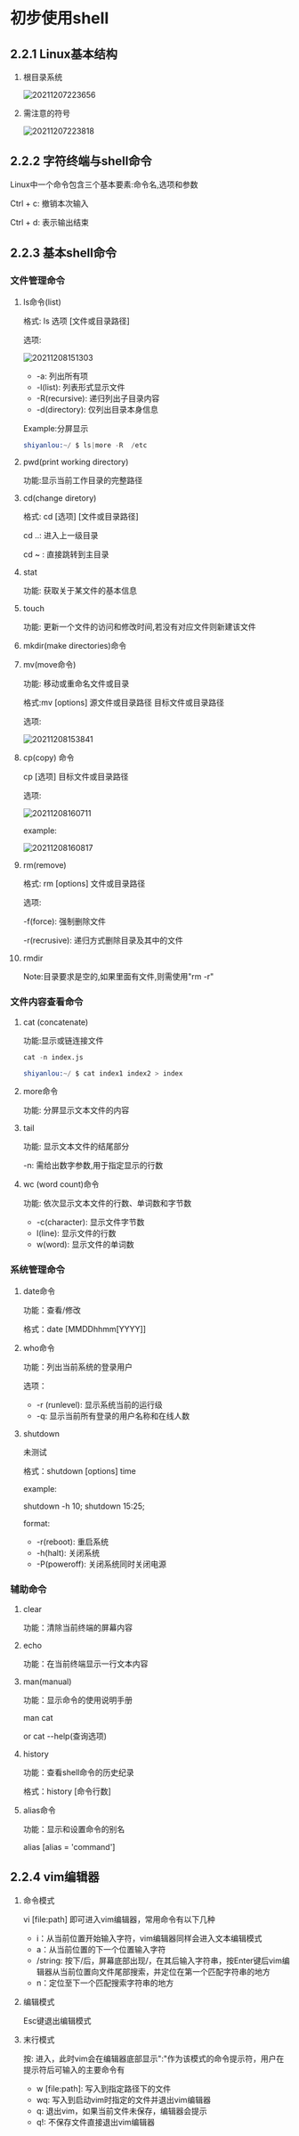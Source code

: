 # 初步使用shell

## 2.2.1 Linux基本结构

1. 根目录系统

    ![20211207223656](https://raw.githubusercontent.com/Logible/Image/main/note_image/20211207223656.png)

2. 需注意的符号

    ![20211207223818](https://raw.githubusercontent.com/Logible/Image/main/note_image/20211207223818.png)

## 2.2.2 字符终端与shell命令

Linux中一个命令包含三个基本要素:命令名,选项和参数

Ctrl + c: 撤销本次输入

Ctrl + d: 表示输出结束

## 2.2.3 基本shell命令

### 文件管理命令

1. ls命令(list)

    格式: ls 选项 [文件或目录路径]

    选项:

    ![20211208151303](https://raw.githubusercontent.com/Logible/Image/main/note_image/20211208151303.png)

    - -a: 列出所有项
    - -l(list): 列表形式显示文件
    - -R(recursive): 递归列出子目录内容
    - -d(directory): 仅列出目录本身信息

    Example:分屏显示

    ```s
    shiyanlou:~/ $ ls|more -R  /etc  
    ```

2. pwd(print working directory)

    功能:显示当前工作目录的完整路径

3. cd(change diretory)

    格式: cd [选项] [文件或目录路径]

    cd ..: 进入上一级目录

    cd ~ : 直接跳转到主目录

4. stat

    功能: 获取关于某文件的基本信息

5. touch

    功能: 更新一个文件的访问和修改时间,若没有对应文件则新建该文件

6. mkdir(make directories)命令

7. mv(move命令)

    功能: 移动或重命名文件或目录

    格式:mv [options] 源文件或目录路径 目标文件或目录路径

    选项:

    ![20211208153841](https://raw.githubusercontent.com/Logible/Image/main/note_image/20211208153841.png)

8. cp(copy) 命令

    cp [选项] 目标文件或目录路径

    选项:

    ![20211208160711](https://raw.githubusercontent.com/Logible/Image/main/note_image/20211208160711.png)

    example:

    ![20211208160817](https://raw.githubusercontent.com/Logible/Image/main/note_image/20211208160817.png)

9. rm(remove)

    格式: rm [options] 文件或目录路径

    选项:

    -f(force): 强制删除文件

    -r(recrusive): 递归方式删除目录及其中的文件

10. rmdir

    Note:目录要求是空的,如果里面有文件,则需使用"rm -r"

### 文件内容查看命令

1. cat (concatenate)

    功能:显示或链连接文件

    ```s
    cat -n index.js
    ```

    ```s
    shiyanlou:~/ $ cat index1 index2 > index 
    ```

2. more命令

    功能: 分屏显示文本文件的内容

3. tail

    功能: 显示文本文件的结尾部分

    -n: 需给出数字参数,用于指定显示的行数

4. wc (word count)命令

    功能: 依次显示文本文件的行数、单词数和字节数

    - -c(character): 显示文件字节数
    - l(line): 显示文件的行数
    - w(word): 显示文件的单词数

### 系统管理命令

1. date命令

    功能：查看/修改

    格式：date [MMDDhhmm[YYYY]]

2. who命令

    功能：列出当前系统的登录用户

    选项：

    - -r (runlevel): 显示系统当前的运行级
    - -q: 显示当前所有登录的用户名称和在线人数

3. shutdown

    未测试

    格式：shutdown [options] time

    example:

    shutdown -h 10;
    shutdown 15:25;

    format:

    - -r(reboot): 重启系统
    - -h(halt): 关闭系统
    - -P(poweroff): 关闭系统同时关闭电源

### 辅助命令

1. clear

    功能：清除当前终端的屏幕内容

2. echo

    功能：在当前终端显示一行文本内容

3. man(manual)

    功能：显示命令的使用说明手册

    man cat

    or cat --help(查询选项)

4. history

    功能：查看shell命令的历史纪录

    格式：history [命令行数]

5. alias命令

    功能：显示和设置命令的别名

    alias [alias = 'command']

## 2.2.4 vim编辑器

1. 命令模式

    vi [file:path] 即可进入vim编辑器，常用命令有以下几种

   - i：从当前位置开始输入字符，vim编辑器同样会进入文本编辑模式
   - a：从当前位置的下一个位置输入字符
   - /string: 按下/后，屏幕底部出现/，在其后输入字符串，按Enter键后vim编辑器从当前位置向文件尾部搜索，并定位在第一个匹配字符串的地方
   - n：定位至下一个匹配搜索字符串的地方

2. 编辑模式

    Esc键退出编辑模式

3. 末行模式

    按: 进入，此时vim会在编辑器底部显示":"作为该模式的命令提示符，用户在提示符后可输入的主要命令有

    - w [file:path]: 写入到指定路径下的文件
    - wq: 写入到启动vim时指定的文件并退出vim编辑器
    - q: 退出vim，如果当前文件未保存，编辑器会提示
    - q!: 不保存文件直接退出vim编辑器
